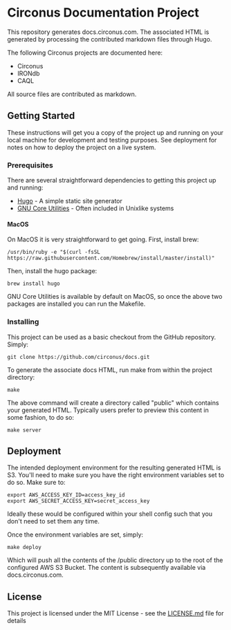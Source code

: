 # Circonus Documentation Project

This repository generates docs.circonus.com. The associated HTML is generated by processing the contributed markdown files through Hugo.

The following Circonus projects are documented here:
* Circonus
* IRONdb
* CAQL

All source files are contributed as markdown.

## Getting Started

These instructions will get you a copy of the project up and running on your local machine for development and testing purposes. See deployment for notes on how to deploy the project on a live system.

### Prerequisites

There are several straightforward dependencies to getting this project up and running:
* [Hugo](https://github.com/gohugoio/hugo) - A simple static site generator
* [GNU Core Utilities](https://www.gnu.org/software/coreutils/) - Often included in Unixlike systems

#### MacOS

On MacOS it is very straightforward to get going. First, install brew:

```
/usr/bin/ruby -e "$(curl -fsSL https://raw.githubusercontent.com/Homebrew/install/master/install)"
```

Then, install the hugo package:

```
brew install hugo
```

GNU Core Utilities is available by default on MacOS, so once the above two packages are installed you can run the Makefile.

### Installing

This project can be used as a basic checkout from the GitHub repository. Simply:
```
git clone https://github.com/circonus/docs.git
```

To generate the associate docs HTML, run make from within the project directory:
```
make
```

The above command will create a directory called "public" which contains your generated HTML. Typically users prefer to preview this content in some fashion, to do so:
```
make server
```

## Deployment

The intended deployment environment for the resulting generated HTML is S3. You'll need to make sure you have the right environment variables set to do so. Make sure to:
```
export AWS_ACCESS_KEY_ID=access_key_id
export AWS_SECRET_ACCESS_KEY=secret_access_key
```

Ideally these would be configured within your shell config such that you don't need to set them any time.

Once the environment variables are set, simply:
```
make deploy
```

Which will push all the contents of the /public directory up to the root of the configured AWS S3 Bucket. The content is subsequently available via docs.circonus.com.

## License

This project is licensed under the MIT License - see the [LICENSE.md](LICENSE.md) file for details
